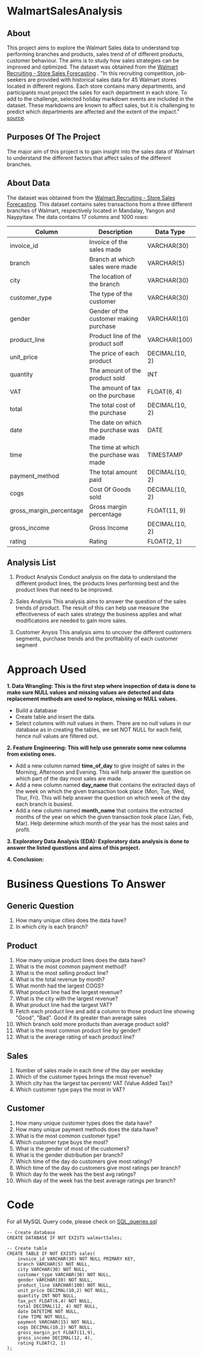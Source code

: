 # WalmartSalesAnalysis

## About
This project aims to explore the Walmart Sales data to understand top performing branches and products, sales trend of of different products, customer behaviour. The aims is to study how sales strategies can be improved and optimized. The dataset was obtained from the [Walmart Recruiting - Store Sales Forecasting](https://www.kaggle.com/c/walmart-recruiting-store-sales-forecasting) .
"In this recruiting competition, job-seekers are provided with historical sales data for 45 Walmart stores located in different regions. Each store contains many departments, and participants must project the sales for each department in each store. To add to the challenge, selected holiday markdown events are included in the dataset. These markdowns are known to affect sales, but it is challenging to predict which departments are affected and the extent of the impact." [source](https://www.kaggle.com/c/walmart-recruiting-store-sales-forecasting).

## Purposes Of The Project
The major aim of this project is to gain insight into the sales data of Walmart to understand the different factors that affect sales of the different branches.

## About Data
The dataset was obtained from the [Walmart Recruiting - Store Sales Forecasting](https://www.kaggle.com/c/walmart-recruiting-store-sales-forecasting). This dataset contains sales transactions from a three different branches of Walmart, respectively located in Mandalay, Yangon and Naypyitaw. The data contains 17 columns and 1000 rows:

|Column	| Description	| Data Type |
| ----------- | ----------- |----------- |
|invoice_id	| Invoice of the sales made	| VARCHAR(30)|
|branch	|Branch at which sales were made	|VARCHAR(5)|
|city |	The location of the branch	| VARCHAR(30)|
|customer_type | The type of the customer  |	VARCHAR(30)|
|gender  |	Gender of the customer making purchase  |	VARCHAR(10)|
|product_line	 | Product line of the product solf  |	VARCHAR(100)|
|unit_price	 | The price of each product  |	DECIMAL(10, 2)|
|quantity	| The amount of the product sold	| INT|
|VAT	|The amount of tax on the purchase	|FLOAT(6, 4)|
|total	| The total cost of the purchase	|DECIMAL(10, 2)|
|date	|The date on which the purchase was made	| DATE|
|time	| The time at which the purchase was made |	TIMESTAMP|
|payment_method	| The total amount paid	| DECIMAL(10, 2)|
|cogs |	Cost Of Goods sold	| DECIMAL(10, 2)|
|gross_margin_percentage	| Gross margin percentage	| FLOAT(11, 9)|
|gross_income	| Gross Income	| DECIMAL(10, 2)|
|rating	| Rating	| FLOAT(2, 1)|

## Analysis List
1. Product Analysis
Conduct analysis on the data to understand the different product lines, the products lines performing best and the product lines that need to be improved.

2. Sales Analysis
This analysis aims to answer the question of the sales trends of product. The result of this can help use measure the effectiveness of each sales strategy the business applies and what modificatoins are needed to gain more sales.

3. Customer Anysis
This analysis aims to uncover the different customers segments, purchase trends and the profitability of each customer segment

# Approach Used

**1. Data Wrangling: This is the first step where inspection of data is done to make sure NULL values and missing values are detected and data 
   replacement methods are used to replace, missing or NULL values.**
- Build a database
- Create table and insert the data.
- Select columns with null values in them. There are no null values in our database as in creating the tables, we set NOT NULL for each field, hence null values are filtered out.
   
**2. Feature Engineering: This will help use generate some new columns from existing ones.**
- Add a new column named **time_of_day** to give insight of sales in the Morning, Afternoon and Evening. This will help answer the question on which part of the day most sales are made.
- Add a new column named **day_name** that contains the extracted days of the week on which the given transaction took place (Mon, Tue, Wed, Thur, Fri). This will help answer the question on which week of the day each branch is busiest.
- Add a new column named **month_name** that contains the extracted months of the year on which the given transaction took place (Jan, Feb, Mar). Help determine which month of the year has the most sales and profit.

**3. Exploratory Data Analysis (EDA): Exploratory data analysis is done to answer the listed questions and aims of this project.**

**4. Conclusion:**

# Business Questions To Answer
## Generic Question
1. How many unique cities does the data have?
2. In which city is each branch?
## Product
1. How many unique product lines does the data have?
2. What is the most common payment method?
3. What is the most selling product line?
4. What is the total revenue by month?
5. What month had the largest COGS?
6. What product line had the largest revenue?
7. What is the city with the largest revenue?
8. What product line had the largest VAT?
9. Fetch each product line and add a column to those product line showing "Good", "Bad". Good if its greater than average sales
10. Which branch sold more products than average product sold?
11. What is the most common product line by gender?
12. What is the average rating of each product line?

## Sales
1. Number of sales made in each time of the day per weekday
2. Which of the customer types brings the most revenue?
3. Which city has the largest tax percent/ VAT (Value Added Tax)?
4. Which customer type pays the most in VAT?
## Customer
1. How many unique customer types does the data have?
2. How many unique payment methods does the data have?
3. What is the most common customer type?
4. Which customer type buys the most?
5. What is the gender of most of the customers?
6. What is the gender distribution per branch?
7. Which time of the day do customers give most ratings?
8. Which time of the day do customers give most ratings per branch?
9. Which day fo the week has the best avg ratings?
10. Which day of the week has the best average ratings per branch?

# Code
For all MySQL Query code, please check on [SQL_queries.sql](https://github.com/Bozzer250/WalmartSalesAnalysis/blob/main/SQL_queries.sql)

```
-- Create database
CREATE DATABASE IF NOT EXISTS walmartSales;

-- Create table
CREATE TABLE IF NOT EXISTS sales(
    invoice_id VARCHAR(30) NOT NULL PRIMARY KEY,
    branch VARCHAR(5) NOT NULL,
    city VARCHAR(30) NOT NULL,
    customer_type VARCHAR(30) NOT NULL,
    gender VARCHAR(30) NOT NULL,
    product_line VARCHAR(100) NOT NULL,
    unit_price DECIMAL(10,2) NOT NULL,
    quantity INT NOT NULL,
    tax_pct FLOAT(6,4) NOT NULL,
    total DECIMAL(12, 4) NOT NULL,
    date DATETIME NOT NULL,
    time TIME NOT NULL,
    payment VARCHAR(15) NOT NULL,
    cogs DECIMAL(10,2) NOT NULL,
    gross_margin_pct FLOAT(11,9),
    gross_income DECIMAL(12, 4),
    rating FLOAT(2, 1)
);
```






